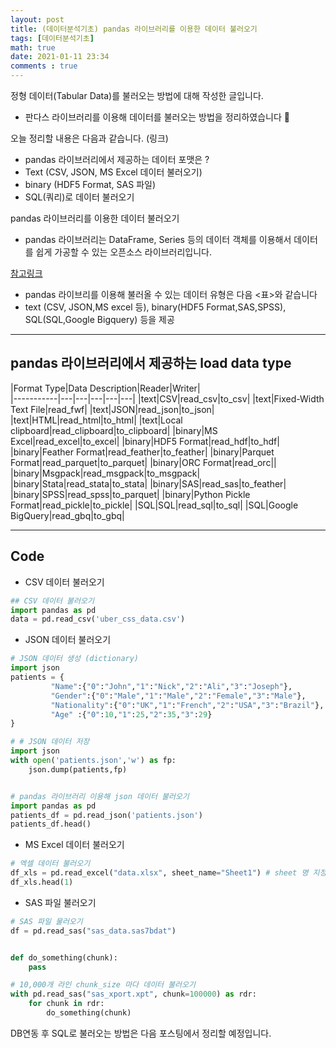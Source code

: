 ```yaml
---
layout: post
title: (데이터분석기초) pandas 라이브러리를 이용한 데이터 불러오기
tags: [데이터분석기초]
math: true
date: 2021-01-11 23:34
comments : true
---
```


정형 데이터(Tabular Data)를 불러오는 방법에 대해 작성한 글입니다. 

- 판다스 라이브러리를 이용해 데이터를 불러오는 방법을 정리하였습니다 🙂


오늘 정리할 내용은 다음과 같습니다. (링크) 

- pandas 라이브러리에서 제공하는 데이터 포맷은 ?
- Text (CSV, JSON, MS Excel 데이터 불러오기)
- binary (HDF5 Format, SAS 파일)
- SQL(쿼리)로 데이터 불러오기


pandas 라이브러리를 이용한 데이터 불러오기 

- pandas 라이브러리는 DataFrame, Series 등의 데이터 객체를 이용해서 데이터를 쉽게 가공할 수 있는 오픈소스 라이브러리입니다.

[참고링크]( https://pandas.pydata.org/docs/user_guide/io.html)

- pandas 라이브리를 이용해 불러올 수 있는 데이터 유형은 다음 <표>와 같습니다
- text (CSV, JSON,MS excel 등), binary(HDF5 Format,SAS,SPSS), SQL(SQL,Google Bigquery) 등을 제공
---


##  pandas 라이브러리에서 제공하는 load data type 

|Format Type|Data Description|Reader|Writer|  
|-----------|---|---|---|---|---|
|text|CSV|read_csv|to_csv|
|text|Fixed-Width Text File|read_fwf|
|text|JSON|read_json|to_json|
|text|HTML|read_html|to_html|
|text|Local clipboard|read_clipboard|to_clipboard|
|binary|MS Excel|read_excel|to_excel|
|binary|HDF5 Format|read_hdf|to_hdf|
|binary|Feather Format|read_feather|to_feather|
|binary|Parquet Format|read_parquet|to_parquet|
|binary|ORC Format|read_orc||
|binary|Msgpack|read_msgpack|to_msgpack|
|binary|Stata|read_stata|to_stata|
|binary|SAS|read_sas|to_feather|
|binary|SPSS|read_spss|to_parquet|
|binary|Python Pickle Format|read_pickle|to_pickle|
|SQL|SQL|read_sql|to_sql|
|SQL|Google BigQuery|read_gbq|to_gbq|

---
##  Code 

- CSV 데이터 불러오기 

```python
## CSV 데이터 불러오기
import pandas as pd 
data = pd.read_csv('uber_css_data.csv')
```

- JSON 데이터 불러오기  

```python
# JSON 데이터 생성 (dictionary)
import json
patients = {
         "Name":{"0":"John","1":"Nick","2":"Ali","3":"Joseph"},
         "Gender":{"0":"Male","1":"Male","2":"Female","3":"Male"},
         "Nationality":{"0":"UK","1":"French","2":"USA","3":"Brazil"},
         "Age" :{"0":10,"1":25,"2":35,"3":29}
}

# # JSON 데이터 저장
import json
with open('patients.json','w') as fp:
    json.dump(patients,fp)


# pandas 라이브러리 이용해 json 데이터 불러오기 
import pandas as pd
patients_df = pd.read_json('patients.json')
patients_df.head()
```

- MS Excel 데이터 불러오기

```python
# 엑셀 데이터 불러오기
df_xls = pd.read_excel("data.xlsx", sheet_name="Sheet1") # sheet 명 지정 필요
df_xls.head(1)
```

- SAS 파일 불러오기 

```python
# SAS 파일 물러오기 
df = pd.read_sas("sas_data.sas7bdat")


def do_something(chunk):
    pass

# 10,000개 라인 chunk_size 마다 데이터 불러오기
with pd.read_sas("sas_xport.xpt", chunk=100000) as rdr:
    for chunk in rdr:
        do_something(chunk)
```

DB연동 후 SQL로 불러오는 방법은 다음 포스팅에서 정리할 예정입니다. 

